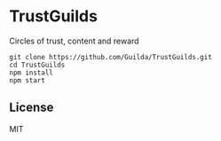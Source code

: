 # TrustGuilds

Circles of trust, content and reward

```
git clone https://github.com/Guilda/TrustGuilds.git
cd TrustGuilds
npm install
npm start
```


## License

MIT






